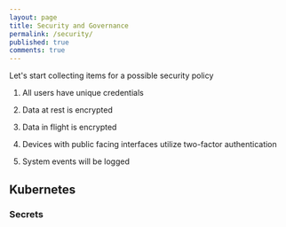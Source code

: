 ```yaml
---
layout: page
title: Security and Governance
permalink: /security/
published: true
comments: true
---
```


Let's start collecting items for a possible security policy

1. All users have unique credentials

2. Data at rest is encrypted

3. Data in flight is encrypted

4. Devices with public facing interfaces utilize two-factor authentication

5. System events will be logged


## <a name='kubernetes'></a>Kubernetes

### Secrets
